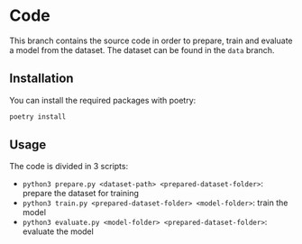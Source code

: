 # Code

This branch contains the source code in order to prepare, train and evaluate a model from the dataset. The dataset can be found in the `data` branch.

## Installation

You can install the required packages with poetry:

```bash
poetry install
```

## Usage

The code is divided in 3 scripts:
- `python3 prepare.py <dataset-path> <prepared-dataset-folder>`: prepare the dataset for training
- `python3 train.py <prepared-dataset-folder> <model-folder>`: train the model
- `python3 evaluate.py <model-folder> <prepared-dataset-folder>`: evaluate the model